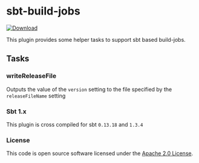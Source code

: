 
# sbt-build-jobs

 [ ![Download](https://api.bintray.com/packages/hmrc/sbt-plugin-releases/sbt-build-jobs/images/download.svg) ](https://bintray.com/hmrc/sbt-plugin-releases/sbt-build-jobs/_latestVersion)

This plugin provides some helper tasks to support sbt based build-jobs. 

## Tasks

### writeReleaseFile

Outputs the value of the `version` setting to the file specified by the `releaseFileName` setting

### Sbt 1.x

This plugin is cross compiled for sbt `0.13.18` and `1.3.4`

### License

This code is open source software licensed under the [Apache 2.0 License]("http://www.apache.org/licenses/LICENSE-2.0.html").
